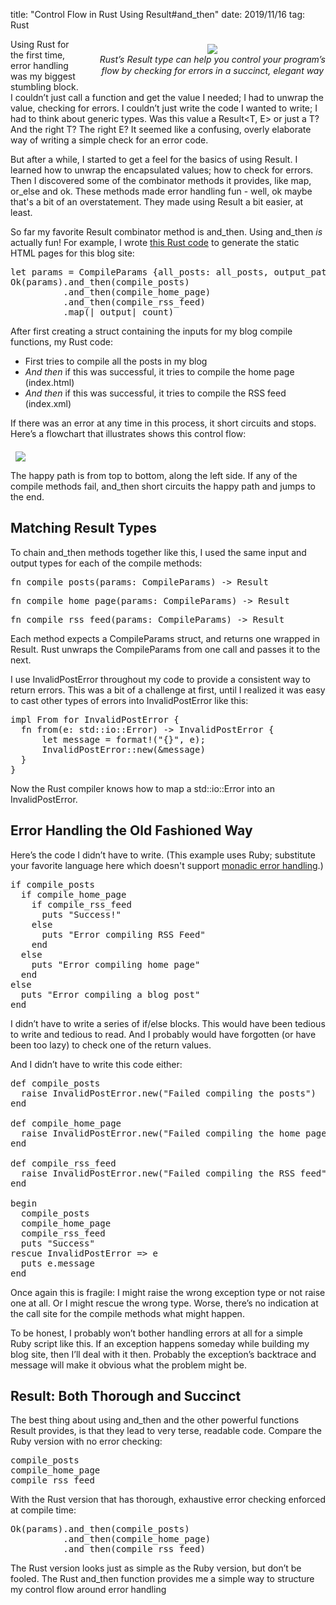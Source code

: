 title: "Control Flow in Rust Using Result#and_then"
date: 2019/11/16
tag: Rust

<div style="float: right; padding: 8px 0px 20px 30px; text-align: center; line-height:18px">
  <img src="http://localhost/assets/2019/11/16/train-yard.jpeg"><br/>
  <i>Rust’s Result type can help you control your program’s<br/>
  flow by checking for errors in a succinct, elegant way</i>
</div>

Using Rust for the first time, error handling was my biggest stumbling block. I
couldn’t just call a function and get the value I needed; I had to unwrap the
value, checking for errors. I couldn’t just write the code I wanted to write; I
had to think about generic types. Was this value a <span class="code">Result<T,
E></span> or just a T?  And the right T? The right E? It seemed like a
confusing, overly elaborate way of writing a simple check for an error code.

But after a while, I started to get a feel for the basics of using <span
class="code">Result</span>. I learned how to unwrap the encapsulated values; how to check
for errors. Then I discovered some of the combinator methods it provides, like
<span class="code">map</span>, <span class="code">or_else</span> and <span
class="code">ok</span>. These methods made error handling fun - well, ok maybe
that's a bit of an overstatement. They made using <span
class="code">Result</span> a bit easier, at least.

So far my favorite <span class="code">Result</span> combinator method is
<span class="code">and_then</span>. Using <span class="code">and_then</span>
_is_ actually fun! For example, I wrote [this Rust
code](https://github.com/patshaughnessy/patshaughnessy.github.io/blob/master/src/lib.rs#L43)
to generate the static HTML pages for this blog site:

<pre type="rust">
let params = CompileParams {all_posts: all_posts, output_path: output_path, draft: draft};
Ok(params).and_then(compile_posts)
          .and_then(compile_home_page)
          .and_then(compile_rss_feed)
          .map(|_output| count)
</pre>

After first creating a struct containing the inputs for my blog compile functions, my Rust code:
* First tries to compile all the posts in my blog
* _And then_ if this was successful, it tries to compile the home page
(index.html)
* _And then_ if this was successful, it tries to compile the RSS feed (index.xml)

If there was an error at any time in this process, it short circuits and stops.
Here’s a flowchart that illustrates shows this control flow:

<div style="margin-top: 20px; margin-left: auto; margin-right: auto; width: 489px;">
<img src="http://localhost/assets/2019/11/16/flowchart.png"><br/>
</div>

The happy path is from top to bottom, along the left side. If any of the
compile methods fail, <span class="code">and_then</span> short circuits the
happy path and jumps to the end.

## Matching Result Types

To chain <span class="code">and_then</span> methods together like this, I used
the same input and output types for each of the compile methods:

<pre type="rust">
fn compile_posts(params: CompileParams) -> Result<CompileParams, InvalidPostError>
</pre>

<pre type="rust">
fn compile_home_page(params: CompileParams) -> Result<CompileParams, InvalidPostError>
</pre>

<pre type="rust">
fn compile_rss_feed(params: CompileParams) -> Result<CompileParams, InvalidPostError>
</pre>

Each method expects a <span class="code">CompileParams</span> struct, and
returns one wrapped in <span class="code">Result</span>. Rust unwraps the <span
class="code">CompileParams</span> from one call and passes it to the next.

I use <span class="code">InvalidPostError</span> throughout my code to provide
a consistent way to return errors. This was a bit of a challenge at first,
until I realized it was easy to cast other types of errors into
<span class="code">InvalidPostError</span> like this:

<pre type="rust">
impl From<std::io::Error> for InvalidPostError {
  fn from(e: std::io::Error) -> InvalidPostError {
      let message = format!("{}", e);
      InvalidPostError::new(&message)
  }
}
</pre>

Now the Rust compiler knows how to map a <span
class="code">std::io::Error</span> into an <span
class="code">InvalidPostError</span>.

## Error Handling the Old Fashioned Way

Here’s the code I didn’t have to write. (This example uses Ruby; substitute
your favorite language here which doesn't support [monadic error
handling](https://medium.com/@huund/monadic-error-handling-1e2ce66e3810).)

<pre type="ruby">
if compile_posts
  if compile_home_page
    if compile_rss_feed
      puts "Success!"
    else
      puts "Error compiling RSS Feed"
    end
  else
    puts "Error compiling home page"
  end
else
  puts "Error compiling a blog post"
end
</pre>

I didn’t have to write a series of if/else blocks. This would have been tedious
to write and tedious to read. And I probably would have forgotten (or have been
too lazy) to check one of the return values.

And I didn’t have to write this code either:

<pre type="ruby">
def compile_posts
  raise InvalidPostError.new("Failed compiling the posts")
end

def compile_home_page
  raise InvalidPostError.new("Failed compiling the home page")
end

def compile_rss_feed
  raise InvalidPostError.new("Failed compiling the RSS feed")
end

begin
  compile_posts
  compile_home_page
  compile_rss_feed
  puts "Success"
rescue InvalidPostError => e
  puts e.message
end
</pre>

Once again this is fragile: I might raise the wrong exception type or not raise
one at all. Or I might rescue the wrong type. Worse, there’s no indication at
the call site for the compile methods what might happen.

To be honest, I probably won’t bother handling errors at all for a simple Ruby
script like this. If an exception happens someday while building my blog site,
then I’ll deal with it then. Probably the exception’s backtrace and message
will make it obvious what the problem might be.

## Result: Both Thorough and Succinct

The best thing about using <span class="code">and_then</span> and the other
powerful functions Result provides, is that they lead to very terse, readable
code. Compare the Ruby version with no error checking:

<pre type="rust">
compile_posts
compile_home_page
compile_rss_feed
</pre>

With the Rust version that has thorough, exhaustive error checking enforced at compile time:

<pre type="ruby">
Ok(params).and_then(compile_posts)
          .and_then(compile_home_page)
          .and_then(compile_rss_feed)
</pre>

The Rust version looks just as simple as the Ruby version, but don’t be fooled.
The Rust <span class="code">and_then</span> function provides me a simple way
to structure my control flow around error handling
